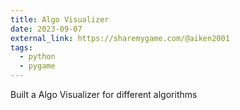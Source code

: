 ```yaml
---
title: Algo Visualizer
date: 2023-09-07
external_link: https://sharemygame.com/@aiken2001
tags:
  - python
  - pygame
---
```


Built a Algo Visualizer for different algorithms

<!--more-->
